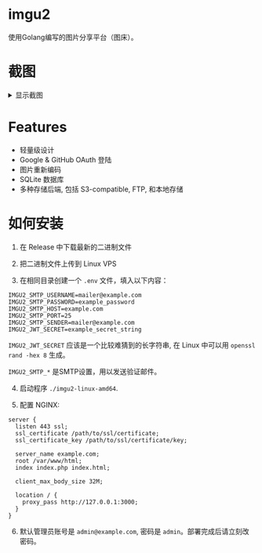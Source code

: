 # imgu2
使用Golang编写的图片分享平台（图床）。

# 截图

<details>
  <summary>显示截图</summary>

![image preview page](https://github.com/sduoduo233/imgu2/blob/master/screenshots/1.png?raw=true)

![my uploads page](https://github.com/sduoduo233/imgu2/blob/master/screenshots/2.png?raw=true)

![user list](https://github.com/sduoduo233/imgu2/blob/master/screenshots/3.png?raw=true)

![image list](https://github.com/sduoduo233/imgu2/blob/master/screenshots/4.png?raw=true)

![login page](https://github.com/sduoduo233/imgu2/blob/master/screenshots/5.png?raw=true)

</details>

# Features

- 轻量级设计
- Google & GitHub OAuth 登陆
- 图片重新编码
- SQLite 数据库
- 多种存储后端, 包括 S3-compatible, FTP, 和本地存储

# 如何安装

1. 在 Release 中下载最新的二进制文件

2. 把二进制文件上传到 Linux VPS

3. 在相同目录创建一个 `.env` 文件，填入以下内容：

```
IMGU2_SMTP_USERNAME=mailer@example.com
IMGU2_SMTP_PASSWORD=example_password
IMGU2_SMTP_HOST=example.com
IMGU2_SMTP_PORT=25
IMGU2_SMTP_SENDER=mailer@example.com
IMGU2_JWT_SECRET=example_secret_string
```

`IMGU2_JWT_SECRET` 应该是一个比较难猜到的长字符串, 在 Linux 中可以用 `openssl rand -hex 8` 生成。

`IMGU2_SMTP_*` 是SMTP设置，用以发送验证邮件。

4. 启动程序 `./imgu2-linux-amd64`.

5. 配置 NGINX:

```nginx
server {
  listen 443 ssl;
  ssl_certificate /path/to/ssl/certificate;
  ssl_certificate_key /path/to/ssl/certificate/key;

  server_name example.com;
  root /var/www/html;
  index index.php index.html;

  client_max_body_size 32M;

  location / {
    proxy_pass http://127.0.0.1:3000;
  }
}
```

6. 默认管理员账号是 `admin@example.com`, 密码是 `admin`。部署完成后请立刻改密码。